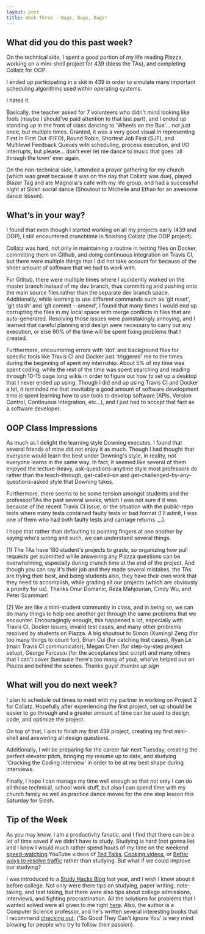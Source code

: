 ```yaml
---
layout: post
title: Week Three - Bugs, Bugs, Bugs!
---
```


What did you do this past week?
------
On the technical side, I spent a good portion of my life reading Piazza, working on a mini-shell project for 439 (bless the TAs), and completing Collatz for OOP.

I ended up participating in a skit in 439 in order to simulate many important scheduling algorithms used within operating systems.

I hated it.

Basically, the teacher asked for 7 volunteers who didn't mind looking like fools (maybe I should've paid attention to that last part), and I ended up standing up in the front of class dancing to 'Wheels on the Bus'... not just once, but multiple times. Granted, it was a very good visual in representing First In First Out (FIFO), Round Robin, Shortest Job First (SJF), and Multilevel Feedback Queues with scheduling, process execution, and I/O interrupts, but please... don't ever let me dance to music that goes 'all through the town' ever again.  

On the non-technical side, I attended a prayer gathering for my church (which was great because it was on the day that Collatz was due), played Blazer Tag and ate Magnolia's cafe with my life group, and had a successful night at Slosh social dance (Shoutout to Michelle and Ethan for an awesome dance lesson).

What’s in your way?
------
I found that even though I started working on all my projects early (439 and OOP), I still encountered crunchtime in finishing Collatz (the OOP project).

Collatz was hard, not only in maintaining a routine in testing files on Docker, committing them on Github, and doing continuous integration on Travis CI, but there were multiple things that I did not take account for because of the sheer amount of software that we had to work with.

For Github, there were multiple times where I accidently worked on the master branch instead of my dev branch, thus committing and pushing onto the main source files rather than the separate dev branch space. Additionally, while learning to use different commands such as 'git reset', 'git stash' and 'git commit --amend', I found that many times I would end up corrupting the files in my local space with merge conflicts in files that are auto-generated. Resolving those issues were painstakingly annoying, and I learned that careful planning and design were necessary to carry out any execution, or else 90% of the time will be spent fixing problems that I created.

Furthermore, encountering errors with 'dot' and background files for specific tools like Travis CI and Docker just 'triggered' me to the times during the beginning of spent my internship. About 5% of my time was spent coding, while the rest of the time was spent searching and reading through 10-15 page long wikis in order to figure out how to set up a desktop that I never ended up using. Though I did end up using Travis CI and Docker a lot, it reminded me that inevitably a good amount of software development time is spent learning how to use tools to develop software (APIs, Version Control, Continuous Integration, etc...), and I just had to accept that fact as a software developer.

OOP Class Impressions
------
As much as I delight the learning style Downing executes, I found that several friends of mine did not enjoy it as much. Though I had thought that everyone would learn the best under Downing's style, in reality, not everyone learns in the same way. In fact, it seemed like several of them enjoyed the lecture-heavy, ask-questions-anytime style most professors do rather than the teach-through, get-called-on and get-challenged-by-any-questions-asked style that Downing takes.

Furthermore, there seems to be some tension amongst students and the professor/TAs the past several weeks, which I was not sure if it was because of the recent Travis CI issue, or the situation with the public-repo tests where many tests contained faulty tests or bad format (I'll admit, I was one of them who had both faulty tests and carriage returns ._.).

I hope that rather than defaulting to pointing fingers at one another by saying who's wrong and such, we can understand several things.

(1) The TAs have 180 student's projects to grade, so organizing how pull requests get submitted while answering any Piazza questions can be overwhelming, especially during crunch time at the end of the project. And though you can say it's their job and they made several mistakes, the TAs are trying their best, and being students also, they have their own work that they need to accomplish, while grading all our projects (which are obviously a priority for us). Thanks Onur Domanic, Reza Mahjourian, Cindy Wu, and Peter Scamman!

(2) We are like a mini-student community in class, and in being so, we can do many things to help one another get through the same problems that we encounter. Encouragingly enough, this happened a lot, especially with Travis CI, Docker issues, invalid test cases, and many other problems resolved by students on Piazza. A big shoutout to Simon (Xuming) Zeng (for too many things to count for), Brian Cui (for catching test cases), Ryan Le (main Travis CI communicator), Megan Chen (for step-by-step project setup), George Farcasiu (for the acceptance test script) and many others that I can't cover (because there's too many of you), who've helped out on Piazza and behind the scenes. Thanks guys! *thumbs up sign*

What will you do next week?
------
I plan to schedule out times to meet with my partner in working on Project 2 for Collatz. Hopefully after experiencing the first project, set up should be easier to go through and a greater amount of time can be used to design, code, and optimize the project.

On top of that, I aim to finish my first 439 project, creating my first mini-shell and answering all design questions.

Additionally, I will be preparing for the career fair next Tuesday, creating the perfect elevator pitch, bringing my resume up to date, and studying 'Cracking the Coding Interview' in order to be at my best shape during interviews.

Finally, I hope I can manage my time well enough so that not only I can do all those technical, school work stuff, but also I can spend time with my church family as well as practice dance moves for the one step lesson this Saturday for Slosh.

Tip of the Week
------
As you may know, I am a productivity fanatic, and I find that there can be a lot of time saved if we didn't have to study. Studying is hard (not gonna lie) and I know I would much rather spend hours of my time on the weekend [speed-watching](https://chrome.google.com/webstore/detail/video-speed-controller/nffaoalbilbmmfgbnbgppjihopabppdk) YouTube videos of [Ted Talks](https://www.youtube.com/watch?v=eIho2S0ZahI), [Cooking videos](https://www.youtube.com/watch?v=eIho2S0ZahI), or [Better ways to resolve traffic](https://www.youtube.com/watch?v=iHzzSao6ypE) rather than studying. But what if we could improve our studying?

I was introduced to a [Study Hacks Blog](http://calnewport.com/blog/archive/) last year, and I wish I knew about it before college. Not only were there tips on studying, paper writing, note-taking, and test taking, but there were also tips about college admissions, interviews, and fighting procrastination. All the solutions for problems that I wanted solved were all given to me right [here](http://calnewport.com/blog/category/tips-time-management-scheduling-productivity/). Also, the author is a Computer Science professor, and he's written several interesting books that I recommend [checking out](http://calnewport.com/books/). ('So Good They Can't Ignore You' is very mind blowing for people who try to follow their passion).

